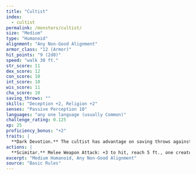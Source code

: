 ```yaml
---
title: "Cultist"
index:
  - cultist
permalink: /monsters/cultist/
size: "Medium"
type: "Humanoid"
alignment: "Any Non-Good Alignment"
armor_class: "12 (Armor)"
hit_points: "9 (2d8)"
speed: "walk 30 ft."
str_score: 11
dex_score: 12
con_score: 10
int_score: 10
wis_score: 11
cha_score: 10
saving_throws: ""
skills: "Deception +2, Religion +2"
senses: "Passive Perception 10"
languages: "any one language (usually Common)"
challenge_rating: 0.125
xp: 25
proficiency_bonus: "+2"
traits: |
  **Dark Devotion.** The cultist has advantage on saving throws against being charmed or frightened.
actions: |
  **Scimitar.** Melee Weapon Attack: +3 to hit, reach 5 ft., one creature. Hit: 4 (1d6 + 1) slashing damage.  
excerpt: "Medium Humanoid, Any Non-Good Alignment"
source: "Basic Rules"
---
```

